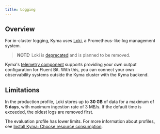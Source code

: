 ```yaml
---
title: Logging
---
```


## Overview
For in-cluster logging, Kyma uses [Loki](https://github.com/grafana/loki), a Prometheus-like log management system.

> **NOTE:** Loki is [deprecated](https://kyma-project.io/blog/2022/11/2/loki-deprecation/) and is planned to be removed.

Kyma's [telemetry component](./obsv-04-telemetry-in-kyma.md) supports providing your own output configuration for Fluent Bit. With this, you can connect your own observability systems outside the Kyma cluster with the Kyma backend.
## Limitations

In the production profile, Loki stores up to **30 GB** of data for a maximum of **5 days**, with maximum ingestion rate of 3 MB/s. If the default time is exceeded, the oldest logs are removed first.

The evaluation profile has lower limits. For more information about profiles, see [Install Kyma: Choose resource consumption](../../../04-operation-guides/operations/02-install-kyma.md#choose-resource-consumption).
